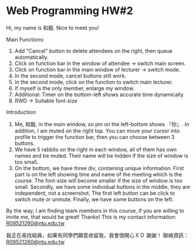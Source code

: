 # Web Programming HW#2

Hi, my name is 和毅. Nice to meet you!

Main Functions:
1. Add "Cancel" button to delete attendees on the right, then queue automatically.
2. Click on function bar in the window of attendee -> switch main screen.
3. Click on function bar in the main window of lecturer -> switch mode.
4. In the second mode, cancel buttons still work.
5. In the second mode, click on the function to switch main lecturer.
6. If myself is the only member, enlarge my window.
7. Additional: Timer on the bottom-left shows accurate time dynamically.
8. RWD -> Suitable font-size 

Introduction:
1. Me, 和毅, in the main window, so pin on the left-bottom shows 『你』. In addition, I am muted on the right top. You can move your cursor into profile to trigger the function bar, then you can choose between 3 buttons.
2. We have 5 rabbits on the right in each window, all of them has own names and be muted. Their name will be hidden if the size of window is too small.
3. On the bottom, we have three div, containing unique information. First part is on the left showing time and name of the meeting which is the course. The font-size will become smaller if the size of window is too small. Secondly, we have some individual buttons in the middle, they are independent, not a screenshot. The first left button can be click to switch mute or unmute. Finally, we have some buttons on the left. 

By the way, I am finding team members in this course, if you are willing to invite me, that would be great! Thanks! This is my contact information: R09521260@ntu.edu.tw

我正在尋找組員，如果有同學們願意收留我，我會很開心ＸＤ 謝謝！ 聯絡資訊：R09521260@ntu.edu.tw

